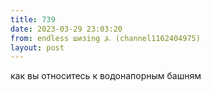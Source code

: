 ```yaml
---
title: 739
date: 2023-03-29 23:03:20
from: endless шизing ⍼ (channel1162404975)
layout: post
---
```


как вы относитесь к водонапорным башням
